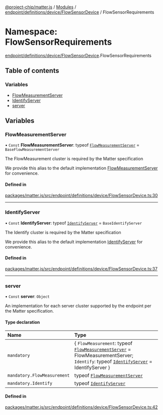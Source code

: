 [@project-chip/matter.js](../README.md) / [Modules](../modules.md) / [endpoint/definitions/device/FlowSensorDevice](endpoint_definitions_device_FlowSensorDevice.md) / FlowSensorRequirements

# Namespace: FlowSensorRequirements

[endpoint/definitions/device/FlowSensorDevice](endpoint_definitions_device_FlowSensorDevice.md).FlowSensorRequirements

## Table of contents

### Variables

- [FlowMeasurementServer](endpoint_definitions_device_FlowSensorDevice.FlowSensorRequirements.md#flowmeasurementserver)
- [IdentifyServer](endpoint_definitions_device_FlowSensorDevice.FlowSensorRequirements.md#identifyserver)
- [server](endpoint_definitions_device_FlowSensorDevice.FlowSensorRequirements.md#server)

## Variables

### FlowMeasurementServer

• `Const` **FlowMeasurementServer**: typeof [`FlowMeasurementServer`](../classes/behavior_definitions_flow_measurement_export.FlowMeasurementServer.md) = `BaseFlowMeasurementServer`

The FlowMeasurement cluster is required by the Matter specification

We provide this alias to the default implementation [FlowMeasurementServer](endpoint_definitions_device_FlowSensorDevice.FlowSensorRequirements.md#flowmeasurementserver) for convenience.

#### Defined in

[packages/matter.js/src/endpoint/definitions/device/FlowSensorDevice.ts:30](https://github.com/project-chip/matter.js/blob/0c058ae17fdba4c0b89b8b13c309011d51782299/packages/matter.js/src/endpoint/definitions/device/FlowSensorDevice.ts#L30)

___

### IdentifyServer

• `Const` **IdentifyServer**: typeof [`IdentifyServer`](behavior_definitions_identify_export.IdentifyServer.md) = `BaseIdentifyServer`

The Identify cluster is required by the Matter specification

We provide this alias to the default implementation [IdentifyServer](endpoint_definitions_device_FlowSensorDevice.FlowSensorRequirements.md#identifyserver) for convenience.

#### Defined in

[packages/matter.js/src/endpoint/definitions/device/FlowSensorDevice.ts:37](https://github.com/project-chip/matter.js/blob/0c058ae17fdba4c0b89b8b13c309011d51782299/packages/matter.js/src/endpoint/definitions/device/FlowSensorDevice.ts#L37)

___

### server

• `Const` **server**: `Object`

An implementation for each server cluster supported by the endpoint per the Matter specification.

#### Type declaration

| Name | Type |
| :------ | :------ |
| `mandatory` | \{ `FlowMeasurement`: typeof [`FlowMeasurementServer`](../classes/behavior_definitions_flow_measurement_export.FlowMeasurementServer.md) = FlowMeasurementServer; `Identify`: typeof [`IdentifyServer`](behavior_definitions_identify_export.IdentifyServer.md) = IdentifyServer } |
| `mandatory.FlowMeasurement` | typeof [`FlowMeasurementServer`](../classes/behavior_definitions_flow_measurement_export.FlowMeasurementServer.md) |
| `mandatory.Identify` | typeof [`IdentifyServer`](behavior_definitions_identify_export.IdentifyServer.md) |

#### Defined in

[packages/matter.js/src/endpoint/definitions/device/FlowSensorDevice.ts:42](https://github.com/project-chip/matter.js/blob/0c058ae17fdba4c0b89b8b13c309011d51782299/packages/matter.js/src/endpoint/definitions/device/FlowSensorDevice.ts#L42)
